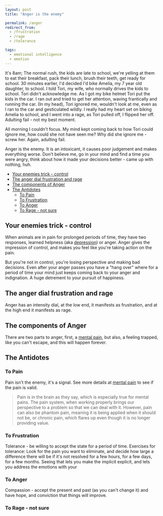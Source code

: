 ```yaml
---
layout: post
title: "Anger is the enemy"

permalink: /anger
redirect_from:
  - /frustration
  - /rage
  - /tolerance

tags:
  - emotional intelligence
  - emotion
---
```


It's 8am; The normal rush, the kids are late to school, we're yelling at them to eat their breakfast, pack their lunch, brush their teeth, get ready for school. 30 minutes earlier, I'd decided I'd bike Amelia, my 7 year old daughter, to school. I told Tori, my wife, who normally drives the kids to school. Tori didn't acknowledge me. As I got my bike helmet Tori put the kids in the car. I ran out and tried to get her attention, waving frantically and running the car. (In my head), Tori ignored me, wouldn't look at me, even as I ran to the car and gesticulated wildly. I really had my heart set on biking Amelia to school, and I went into a rage, as Tori pulled off, I flipped her off. Adulting fail - not my best moment.

All morning I couldn't focus. My mind kept coming back to how Tori could ignore me, how could she not have seen me? Why did she ignore me - screw her. Again, adulting fail.

Anger is the enemy. It is an intoxicant, it causes poor judgement and makes everything worse. Don't believe me, go in your mind and find a time you were angry, think about how it made your decisions better - came up with nothing, huh.

<!-- prettier-ignore-start -->


<!-- vim-markdown-toc-start -->

- [Your enemies trick - control](#your-enemies-trick---control)
- [The anger dial frustration and rage](#the-anger-dial-frustration-and-rage)
- [The components of Anger](#the-components-of-anger)
- [The Antidotes](#the-antidotes)
    - [To Pain](#to-pain)
    - [To Frustration](#to-frustration)
    - [To Anger](#to-anger)
    - [To Rage - not sure](#to-rage---not-sure)

<!-- vim-markdown-toc-end -->
<!-- prettier-ignore-end -->

## Your enemies trick - control

When animals are in pain for prolonged periods of time, they have two responses, learned helpness (aka [depression](/depression)) or anger. Anger gives the impression of control, and makes you feel like you're taking action on the pain.

But you're not in control, you're losing perspective and making bad decisions. Even after your anger passes you have a "hang over" where for a period of time your mind just keeps coming back to your anger and indignation. A huge detrement to your pursuit of happiness.

## The anger dial frustration and rage

Anger has an intensity dial, at the low end, it manifests as frustration, and at the high end it manifests as rage.

## The components of Anger

There are two parts to anger, first, a [mental pain](/mental-pain), but also, a feeling trapped, like you can't escape, and this will happen forever.

## The Antidotes

### To Pain

Pain isn't the enemy, it's a signal. See more details at [mental pain](/mental-pain) to see if the pain is valid.

> Pain is in the brain as they say, which is especially true for mental pains. The pain system, when working properly brings our perspective to a problem so that we can deal with it. However, pain can also be phantom pain, meaning it is being applied when it should not be, or chronic pain, which flares up even though it is no longer providing value.

### To Frustration

Tolerance - be willing to accept the state for a period of time. Exercises for tolerance: Look for the pain you want to eliminate, and decide how large a difference there will be if it's not resolved for a few hours, for a few days, for a few months. Seeing that lets you make the implicit explicit, and lets you address the emotions with your

### To Anger

Compassion - accept the present and past (as you can't change it) and have hope, and conviction that things will improve.

### To Rage - not sure
